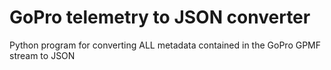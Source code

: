 # GoPro telemetry to JSON converter
Python program for converting ALL metadata contained in the GoPro GPMF stream to JSON
